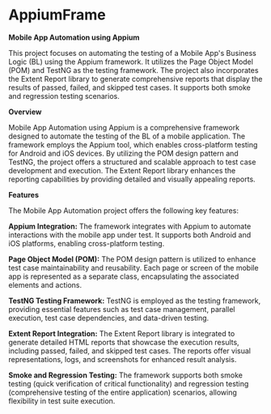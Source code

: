 # AppiumFrame


**Mobile App Automation using Appium**

This project focuses on automating the testing of a Mobile App's Business Logic (BL) using the Appium framework. It utilizes the Page Object Model (POM) and TestNG as the testing framework. The project also incorporates the Extent Report library to generate comprehensive reports that display the results of passed, failed, and skipped test cases. It supports both smoke and regression testing scenarios.

**Overview**

Mobile App Automation using Appium is a comprehensive framework designed to automate the testing of the BL of a mobile application. The framework employs the Appium tool, which enables cross-platform testing for Android and iOS devices. By utilizing the POM design pattern and TestNG, the project offers a structured and scalable approach to test case development and execution. The Extent Report library enhances the reporting capabilities by providing detailed and visually appealing reports.

**Features**

The Mobile App Automation project offers the following key features:

**Appium Integration:** The framework integrates with Appium to automate interactions with the mobile app under test. It supports both Android and iOS platforms, enabling cross-platform testing.

**Page Object Model (POM):** The POM design pattern is utilized to enhance test case maintainability and reusability. Each page or screen of the mobile app is represented as a separate class, encapsulating the associated elements and actions.

**TestNG Testing Framework:** TestNG is employed as the testing framework, providing essential features such as test case management, parallel execution, test case dependencies, and data-driven testing.

**Extent Report Integration:** The Extent Report library is integrated to generate detailed HTML reports that showcase the execution results, including passed, failed, and skipped test cases. The reports offer visual representations, logs, and screenshots for enhanced result analysis.

**Smoke and Regression Testing:** The framework supports both smoke testing (quick verification of critical functionality) and regression testing (comprehensive testing of the entire application) scenarios, allowing flexibility in test suite execution.
